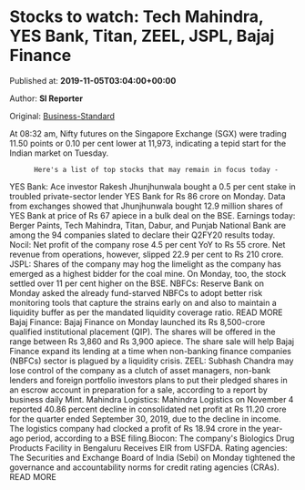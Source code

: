 
# Stocks to watch: Tech Mahindra, YES Bank, Titan, ZEEL, JSPL, Bajaj Finance

Published at: **2019-11-05T03:04:00+00:00**

Author: **SI Reporter**

Original: [Business-Standard](https://www.business-standard.com/article/markets/stocks-to-watch-tech-mahindra-yes-bank-titan-zeel-jspl-bajaj-finance-119110500168_1.html)

At 08:32 am, Nifty futures on the Singapore Exchange (SGX) were trading 11.50 points or 0.10 per cent lower at 11,973, indicating a tepid start for the Indian market on Tuesday.

        
          Here's a list of top stocks that may remain in focus today -
        
      
YES Bank: Ace investor Rakesh Jhunjhunwala bought a 0.5 per cent stake in troubled private-sector lender YES Bank for Rs 86 crore on Monday. Data from exchanges showed that Jhunjhunwala bought 12.9 million shares of YES Bank at price of Rs 67 apiece in a bulk deal on the BSE.
Earnings today: Berger Paints, Tech Mahindra, Titan, Dabur, and Punjab National Bank are among the 94 companies slated to declare their Q2FY20 results today.
Nocil: Net profit of the company rose 4.5 per cent YoY to Rs 55 crore. Net revenue from operations, however, slipped 22.9 per cent to Rs 210 crore.
JSPL: Shares of the company may hog the limelight as the company has emerged as a highest bidder for the coal mine. On Monday, too, the stock settled over 11 per cent higher on the BSE. NBFCs: Reserve Bank on Monday asked the already fund-starved NBFCs to adopt better risk monitoring tools that capture the strains early on and also to maintain a liquidity buffer as per the mandated liquidity coverage ratio. READ MORE
Bajaj Finance: Bajaj Finance on Monday launched its Rs 8,500-crore qualified institutional placement (QIP). The shares will be offered in the range between Rs 3,860 and Rs 3,900 apiece. The share sale will help Bajaj Finance expand its lending at a time when non-banking finance companies (NBFCs) sector is plagued by a liquidity crisis.
ZEEL: Subhash Chandra may lose control of the company as a clutch of asset managers, non-bank lenders and foreign portfolio investors plans to put their pledged shares in an escrow account in preparation for a sale, according to a report by business daily Mint.
Mahindra Logistics: Mahindra Logistics on November 4 reported 40.86 percent decline in consolidated net profit at Rs 11.20 crore for the quarter ended September 30, 2019, due to the decline in income. The logistics company had clocked a profit of Rs 18.94 crore in the year-ago period, according to a BSE filing.Biocon: The company's Biologics Drug Products Facility in Bengaluru Receives EIR from USFDA. Rating agencies: The Securities and Exchange Board of India (Sebi) on Monday tightened the governance and accountability norms for credit rating agencies (CRAs). READ MORE
